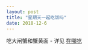 ```yaml
---
layout: post
title: "星期天一起吃饭吗"
date: 2018-12-6
---
```


吃大闸蟹和蟹黄面 - 详见 [在哪吃](http://www.dianping.com/shop/2006572) 
